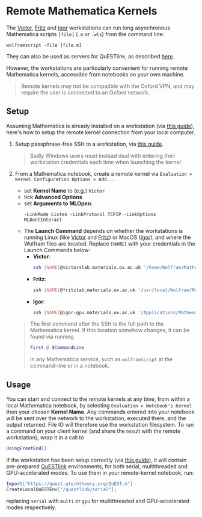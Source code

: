 Remote Mathematica Kernels 
==========================

The [Victor](victor.md), [Fritz](fritz.md) and [Igor](igor.md) workstations can run long asynchronous Mathematica scripts `[file]` (`.m` or `.wls`) from the command line:
```
wolframscript -file [file.m]
```

They can also be used as servers for QuESTlink, as described [here](https://github.com/QTechTheory/QuESTlink/blob/master/Doc/README.md#launching-as-server).

However, the workstations are particularly convenient for running remote Mathematica kernels, accessible from notebooks on your own machine.
> Remote kernels may not be compatible with the Oxford VPN, and may require the user is connected to an Oxford network.

## Setup

Assuming Mathematica is already installed on a workstation (via [this guide](workstationsetup.md)), here's how to setup the remote kernel connection from your local computer.

1. Setup passphrase-free SSH to a workstation, via [this guide](remotetips.md#ssh-without-passphrase).
    > Sadly Windows users must instead deal with entering their workstation credentials each time when launching the kernel

2. From a Mathematica notebook, create a remote kernel via `Evaluation > Kernel Configuration Options > Add...`
    - set **Kernel Name** to (e.g.) `Victor`
    - tick **Advanced Options**
    - set **Arguments to MLOpen**:
      ```
      -LinkMode Listen -LinkProtocol TCPIP -LinkOptions MLDontInteract
      ```
    - The **Launch Command** depends on whether the workstations is running Linux (like [Victor](victor.md) and [Fritz](fritz.md)) or MacOS ([Igor](igor.md)), and where the Wolfram files are located. Replace `[NAME]` with your credentials in the Launch Commands below:
       - **Victor**:
         ```bash
         ssh [NAME]@victorslab.materials.ox.ac.uk '/home/Wolfram/Mathematica/11.3/SystemFiles/Kernel/Binaries/Linux-x86-64/WolframKernel -wstp -LinkMode Connect -LinkProtocol TCPIP -LinkName "`linkname`"'
         ```
       - **Fritz**:
         ```bash
         ssh [NAME]@fritzlab.materials.ox.ac.uk '/usr/local/Wolfram/Mathematica/12.1/SystemFiles/Kernel/Binaries/Linux-x86-64/WolframKernel -wstp -LinkMode Connect -LinkProtocol TCPIP -LinkName "`linkname`"'
         ```
       - **Igor**:
         ```bash 
         ssh [NAME]@igor-gpu.materials.ox.ac.uk '/Applications/Mathematica.app/Contents/MacOS/MathKernel -mathlink -LinkMode Connect -LinkProtocol TCPIP -LinkName "`linkname`" -LinkHost `ipaddress`'
         ```
    > The first command after the SSH is the full path to the Mathematica kernel. If this location somehow changes, it can be found via running 
    > ```Mathematica 
    > First @ $CommandLine
    > ```
    > in any Mathematica service, such as `wolframscript` at the command-line or in a notebook.
    
## Usage
    
You can start and connect to the remote kernels at any time, from within a local Mathematica notebook, by selecting `Evaluation > Notebook's Kernel` then your chosen **Kernel Name**.
Any commands entered into your notebook will be sent over the network to the workstation, executed there, and the output returned. File IO will therefore use the workstation filesystem. To run a command on your client kernel (and share the result with the remote workstation), wrap it in a call to
```Mathematica 
UsingFrontEnd[]
```

If the workstation has been setup correctly (via [this guide](workstationsetup.md)), it will contain pre-prepared [QuESTlink](https://github.com/QTechTheory/QuESTLink) environments, for both serial, multithreaded and GPU-accelerated modes. To use them in your remote-kernel notebook, run:
```Mathematica
Import["https://quest.qtechtheory.org/QuEST.m"]
CreateLocalQuESTEnv["/questlink/serial"];
```
replacing `serial` with `multi` or `gpu` for multithreaded and GPU-accelerated modes respectively.